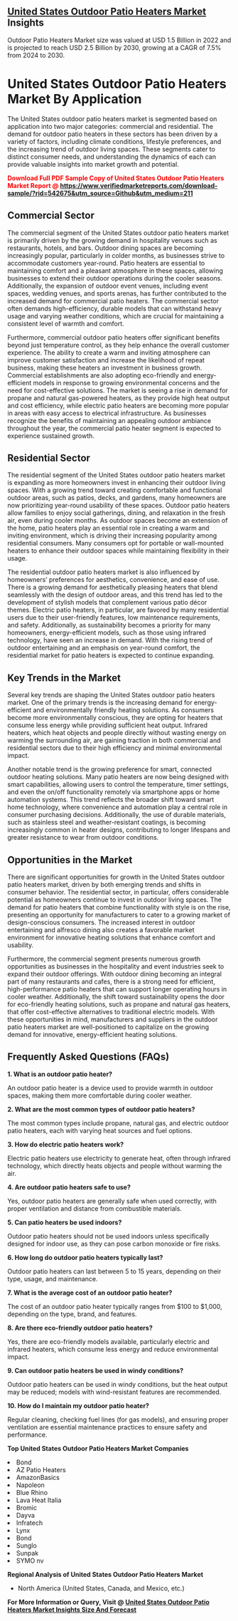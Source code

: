<h2><a href="https://www.verifiedmarketreports.com/download-sample/?rid=542675&amp;utm_source=Github&amp;utm_medium=211" target="_blank">United States Outdoor Patio Heaters Market</a> Insights</h2><p>Outdoor Patio Heaters Market size was valued at USD 1.5 Billion in 2022 and is projected to reach USD 2.5 Billion by 2030, growing at a CAGR of 7.5% from 2024 to 2030.</p><p><div> <h1>United States Outdoor Patio Heaters Market By Application</h1> <p>The United States outdoor patio heaters market is segmented based on application into two major categories: commercial and residential. The demand for outdoor patio heaters in these sectors has been driven by a variety of factors, including climate conditions, lifestyle preferences, and the increasing trend of outdoor living spaces. These segments cater to distinct consumer needs, and understanding the dynamics of each can provide valuable insights into market growth and potential. </p> <p><strong><p><span class=""><span style="color: #ff0000;"><strong>Download Full PDF Sample Copy of United States Outdoor Patio Heaters Market Report</strong> @ </span><a href="https://www.verifiedmarketreports.com/download-sample/?rid=542675&amp;utm_source=Github&amp;utm_medium=211" target="_blank">https://www.verifiedmarketreports.com/download-sample/?rid=542675&amp;utm_source=Github&amp;utm_medium=211</a></span></p></strong></p> <h2>Commercial Sector</h2> <p>The commercial segment of the United States outdoor patio heaters market is primarily driven by the growing demand in hospitality venues such as restaurants, hotels, and bars. Outdoor dining spaces are becoming increasingly popular, particularly in colder months, as businesses strive to accommodate customers year-round. Patio heaters are essential to maintaining comfort and a pleasant atmosphere in these spaces, allowing businesses to extend their outdoor operations during the cooler seasons. Additionally, the expansion of outdoor event venues, including event spaces, wedding venues, and sports arenas, has further contributed to the increased demand for commercial patio heaters. The commercial sector often demands high-efficiency, durable models that can withstand heavy usage and varying weather conditions, which are crucial for maintaining a consistent level of warmth and comfort. <p>Furthermore, commercial outdoor patio heaters offer significant benefits beyond just temperature control, as they help enhance the overall customer experience. The ability to create a warm and inviting atmosphere can improve customer satisfaction and increase the likelihood of repeat business, making these heaters an investment in business growth. Commercial establishments are also adopting eco-friendly and energy-efficient models in response to growing environmental concerns and the need for cost-effective solutions. The market is seeing a rise in demand for propane and natural gas-powered heaters, as they provide high heat output and cost efficiency, while electric patio heaters are becoming more popular in areas with easy access to electrical infrastructure. As businesses recognize the benefits of maintaining an appealing outdoor ambiance throughout the year, the commercial patio heater segment is expected to experience sustained growth. <h2>Residential Sector</h2> <p>The residential segment of the United States outdoor patio heaters market is expanding as more homeowners invest in enhancing their outdoor living spaces. With a growing trend toward creating comfortable and functional outdoor areas, such as patios, decks, and gardens, many homeowners are now prioritizing year-round usability of these spaces. Outdoor patio heaters allow families to enjoy social gatherings, dining, and relaxation in the fresh air, even during cooler months. As outdoor spaces become an extension of the home, patio heaters play an essential role in creating a warm and inviting environment, which is driving their increasing popularity among residential consumers. Many consumers opt for portable or wall-mounted heaters to enhance their outdoor spaces while maintaining flexibility in their usage. <p>The residential outdoor patio heaters market is also influenced by homeowners’ preferences for aesthetics, convenience, and ease of use. There is a growing demand for aesthetically pleasing heaters that blend seamlessly with the design of outdoor areas, and this trend has led to the development of stylish models that complement various patio décor themes. Electric patio heaters, in particular, are favored by many residential users due to their user-friendly features, low maintenance requirements, and safety. Additionally, as sustainability becomes a priority for many homeowners, energy-efficient models, such as those using infrared technology, have seen an increase in demand. With the rising trend of outdoor entertaining and an emphasis on year-round comfort, the residential market for patio heaters is expected to continue expanding. <h2>Key Trends in the Market</h2> <p>Several key trends are shaping the United States outdoor patio heaters market. One of the primary trends is the increasing demand for energy-efficient and environmentally friendly heating solutions. As consumers become more environmentally conscious, they are opting for heaters that consume less energy while providing sufficient heat output. Infrared heaters, which heat objects and people directly without wasting energy on warming the surrounding air, are gaining traction in both commercial and residential sectors due to their high efficiency and minimal environmental impact.</p> <p>Another notable trend is the growing preference for smart, connected outdoor heating solutions. Many patio heaters are now being designed with smart capabilities, allowing users to control the temperature, timer settings, and even the on/off functionality remotely via smartphone apps or home automation systems. This trend reflects the broader shift toward smart home technology, where convenience and automation play a central role in consumer purchasing decisions. Additionally, the use of durable materials, such as stainless steel and weather-resistant coatings, is becoming increasingly common in heater designs, contributing to longer lifespans and greater resistance to wear from outdoor conditions.</p> <h2>Opportunities in the Market</h2> <p>There are significant opportunities for growth in the United States outdoor patio heaters market, driven by both emerging trends and shifts in consumer behavior. The residential sector, in particular, offers considerable potential as homeowners continue to invest in outdoor living spaces. The demand for patio heaters that combine functionality with style is on the rise, presenting an opportunity for manufacturers to cater to a growing market of design-conscious consumers. The increased interest in outdoor entertaining and alfresco dining also creates a favorable market environment for innovative heating solutions that enhance comfort and usability.</p> <p>Furthermore, the commercial segment presents numerous growth opportunities as businesses in the hospitality and event industries seek to expand their outdoor offerings. With outdoor dining becoming an integral part of many restaurants and cafes, there is a strong need for efficient, high-performance patio heaters that can support longer operating hours in cooler weather. Additionally, the shift toward sustainability opens the door for eco-friendly heating solutions, such as propane and natural gas heaters, that offer cost-effective alternatives to traditional electric models. With these opportunities in mind, manufacturers and suppliers in the outdoor patio heaters market are well-positioned to capitalize on the growing demand for innovative, energy-efficient heating solutions.</p> <h2>Frequently Asked Questions (FAQs)</h2> <p><strong>1. What is an outdoor patio heater?</strong></p> <p>An outdoor patio heater is a device used to provide warmth in outdoor spaces, making them more comfortable during cooler weather.</p> <p><strong>2. What are the most common types of outdoor patio heaters?</strong></p> <p>The most common types include propane, natural gas, and electric outdoor patio heaters, each with varying heat sources and fuel options.</p> <p><strong>3. How do electric patio heaters work?</strong></p> <p>Electric patio heaters use electricity to generate heat, often through infrared technology, which directly heats objects and people without warming the air.</p> <p><strong>4. Are outdoor patio heaters safe to use?</strong></p> <p>Yes, outdoor patio heaters are generally safe when used correctly, with proper ventilation and distance from combustible materials.</p> <p><strong>5. Can patio heaters be used indoors?</strong></p> <p>Outdoor patio heaters should not be used indoors unless specifically designed for indoor use, as they can pose carbon monoxide or fire risks.</p> <p><strong>6. How long do outdoor patio heaters typically last?</strong></p> <p>Outdoor patio heaters can last between 5 to 15 years, depending on their type, usage, and maintenance.</p> <p><strong>7. What is the average cost of an outdoor patio heater?</strong></p> <p>The cost of an outdoor patio heater typically ranges from $100 to $1,000, depending on the type, brand, and features.</p> <p><strong>8. Are there eco-friendly outdoor patio heaters?</strong></p> <p>Yes, there are eco-friendly models available, particularly electric and infrared heaters, which consume less energy and reduce environmental impact.</p> <p><strong>9. Can outdoor patio heaters be used in windy conditions?</strong></p> <p>Outdoor patio heaters can be used in windy conditions, but the heat output may be reduced; models with wind-resistant features are recommended.</p> <p><strong>10. How do I maintain my outdoor patio heater?</strong></p> <p>Regular cleaning, checking fuel lines (for gas models), and ensuring proper ventilation are essential maintenance practices to ensure safety and performance.</p></div></p><p><strong>Top United States Outdoor Patio Heaters Market Companies</strong></p><div data-test-id=""><p><li>Bond</li><li> AZ Patio Heaters</li><li> AmazonBasics</li><li> Napoleon</li><li> Blue Rhino</li><li> Lava Heat Italia</li><li> Bromic</li><li> Dayva</li><li> Infratech</li><li> Lynx</li><li> Bond</li><li> Sunglo</li><li> Sunpak</li><li> SYMO nv</li></p><div><strong>Regional Analysis of&nbsp;United States Outdoor Patio Heaters Market</strong></div><ul><li dir="ltr"><p dir="ltr">North America&nbsp;(United States, Canada, and Mexico, etc.)</p></li></ul><p><strong>For More Information or Query, Visit @&nbsp;</strong><strong><a href="https://www.verifiedmarketreports.com/product/outdoor-patio-heaters-market-size-and-forecast/?utm_source=Github&amp;utm_medium=211" target="_blank">United States Outdoor Patio Heaters Market Insights Size And Forecast</a></strong></p></div>
